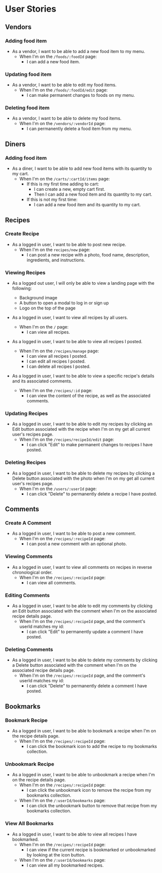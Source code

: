 # User Stories

## Vendors

### Adding food item

* As a vendor, I want to be able to add a new food item to my menu.
  * When I'm on the `/foods/:foodId` page:
    * I can add a new food item.
   
### Updating food item

* As a vendor, I want to be able to edit my food items.
  * When I'm on the `/foods/:foodId/edit` page:
    * I can make permanent changes to foods on my menu.

### Deleting food item

* As a vendor, I want to be able to delete my food items.
  * When I'm on the `/vendors/:vendorId` page:
    * I can permanently delete a food item from my menu.


## Diners

### Adding food item
* As a diner, I want to be able to add new food items with its quantity to my cart.
  * When I'm on the `/carts/:cartId/items` page:
    * If this is my first time adding to cart:
      * I can create a new, empty cart first.
      * Then I can add a new food item and its quantity to my cart.
    * If this is not my first time:
      * I can add a new food item and its quantity to my cart.






## Recipes

### Create Recipe

* As a logged in user, I want to be able to post new recipe.
  * When I'm on the `recipes/new` page:
    * I can post a new recipe with a photo, food name, description, ingredients, and instructions.

### Viewing Recipes

* As a logged out user, I will only be able to view a landing page with the following:
  * Background image
  * A button to open a modal to log in or sign up
  * Logo on the top of the page

* As a logged in user, I want to view all recipes by all users.
  * When I'm on the `/` page:
    * I can view all recipes.

* As a logged in user, I want to be able to view all recipes I posted.
  * When I'm on the `/recipes/manage` page:
    * I can view all recipes I posted.
    * I can edit all recipes I posted.
    * I can delete all recipes I posted.

* As a logged in user, I want to be able to view a specific recipe's details and its associated comments.
  * When I'm on the `/recipes/:id` page:
    * I can view the content of the recipe, as well as the associated comments.

### Updating Recipes

* As a logged in user, I want to be able to edit my recipes by clicking an Edit button associated with the recipe when I'm on my get all current user's recipes page.
  * When I'm on the `/recipes/recipeId/edit` page:
    * I can click "Edit" to make permanent changes to recipes I have posted.

### Deleting Recipes

* As a logged in user, I want to be able to delete my recipes by clicking a Delete button associated with the photo when I'm on my get all current user's recipes page.
  * When I'm on the `/users/:userId` page:
    * I can click "Delete" to permanently delete a recipe I have posted.

## Comments

### Create A Comment

* As a logged in user, I want to be able to post a new comment.
  * When I'm on the `/recipes/:recipeId` page:
    * I can post a new comment with an optional photo.

### Viewing Comments

* As a logged in user, I want to view all comments on recipes in reverse chronological order.
  * When I'm on the `/recipes/:recipeId` page:
    * I can view all comments.

### Editing Comments

* As a logged in user, I want to be able to edit my comments by clicking an Edit button associated with the comment when I'm on the associated recipe details page.
  * When I'm on the `/recipes/:recipeId` page, and the comment's userId matches my id:
    * I can click "Edit" to permanently update a comment I have posted.

### Deleting Comments

* As a logged in user, I want to be able to delete my comments by clicking a Delete button associated with the comment when I'm on the associated recipe details page.
  * When I'm on the `/recipes/:recipeId` page, and the comment's userId matches my id:
    * I can click "Delete" to permanently delete a comment I have posted.

## Bookmarks

### Bookmark Recipe

* As a logged in user, I want to be able to bookmark a recipe when I'm on the recipe details page.
  * When I'm on the `/recipes/:recipeId` page:
    * I can click the bookmark icon to add the recipe to my bookmarks collection.

### Unbookmark Recipe
* As a logged in user, I want to be able to unbookmark a recipe when I'm on the recipe details page.
  * When I'm on the `/recipes/:recipeId` page:
    * I can click the unbookmark icon to remove the recipe from my bookmarks collection.
  * When I'm on the `/:userId/bookmarks` page:
    * I can click the unbookmark button to remove that recipe from my bookmarks collection.

### View All Bookmarks
* As a logged in user, I want to be able to view all recipes I have bookmarked.
  * When I'm on the `/recipes/:recipeId` page:
    * I can view if the current recipe is bookmarked or unbookmarked by looking at the icon button.
  * When I'm on the `/:userId/bookmarks` page:
    * I can view all my bookmarked recipes.
   


